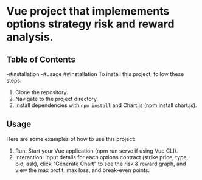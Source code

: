 # Vue project that implemements options strategy risk and reward analysis. 
## Table of Contents
-#installation
-#usage
##Installation
To install this project, follow these steps:
1. Clone the repository.
2. Navigate to the project directory.
3. Install dependencies with `npm install` and Chart.js (npm install chart.js).

## Usage
Here are some examples of how to use this project:
1. Run: Start your Vue application (npm run serve if using Vue CLI).
2. Interaction: Input details for each options contract (strike price, type, bid, ask), click "Generate Chart" to see the risk & reward graph, and view the max profit, max loss, and break-even points.